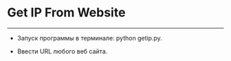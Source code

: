 # Get IP From Website

----

- Запуск программы в терминале: python getip.py.

- Ввести URL любого веб сайта.
